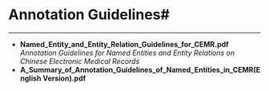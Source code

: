 # Annotation Guidelines#
---
- **Named\_Entity\_and\_Entity\_Relation\_Guidelines\_for\_CEMR.pdf** *Annotation Guidelines for Named Entities and Entity Relations on Chinese Electronic Medical Records*
- **A\_Summary\_of\_Annotation\_Guidelines\_of\_Named\_Entities\_in\_CEMR(English Version).pdf**

